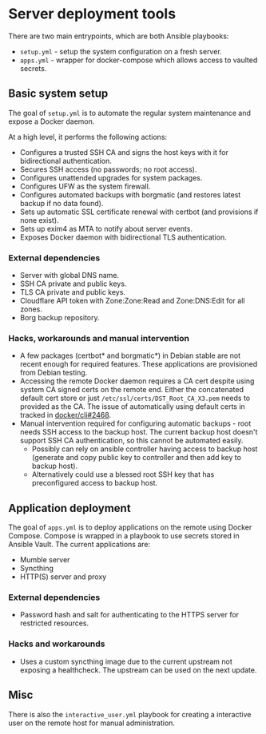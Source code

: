 # Server deployment tools

There are two main entrypoints, which are both Ansible playbooks:

- `setup.yml` - setup the system configuration on a fresh server.
- `apps.yml` - wrapper for docker-compose which allows access to vaulted secrets.

## Basic system setup

The goal of `setup.yml` is to automate the regular system maintenance and expose a Docker daemon.

At a high level, it performs the following actions:

- Configures a trusted SSH CA and signs the host keys with it for bidirectional authentication.
- Secures SSH access (no passwords; no root access).
- Configures unattended upgrades for system packages.
- Configures UFW as the system firewall.
- Configures automated backups with borgmatic (and restores latest backup if no data found).
- Sets up automatic SSL certificate renewal with certbot (and provisions if none exist).
- Sets up exim4 as MTA to notify about server events.
- Exposes Docker daemon with bidirectional TLS authentication.

### External dependencies

- Server with global DNS name.
- SSH CA private and public keys.
- TLS CA private and public keys.
- Cloudflare API token with Zone:Zone:Read and Zone:DNS:Edit for all zones.
- Borg backup repository.

### Hacks, workarounds and manual intervention

- A few packages (certbot* and borgmatic*) in Debian stable are not recent enough for required features. These applications are provisioned from Debian testing.
- Accessing the remote Docker daemon requires a CA cert despite using system CA signed certs on the remote end. Either the concatenated default cert store or just `/etc/ssl/certs/DST_Root_CA_X3.pem` needs to provided as the CA. The issue of automatically using default certs in tracked in [docker/cli#2468](https://github.com/docker/cli/issues/2468).
- Manual intervention required for configuring automatic backups - root needs SSH access to the backup host. The current backup host doesn't support SSH CA authentication, so this cannot be automated easily.
  - Possibly can rely on ansible controller having access to backup host (generate and copy public key to controller and then add key to backup host).
  - Alternatively could use a blessed root SSH key that has preconfigured access to backup host.

## Application deployment

The goal of `apps.yml` is to deploy applications on the remote using Docker Compose. Compose is wrapped in a playbook to use secrets stored in Ansible Vault. The current applications are:

- Mumble server
- Syncthing
- HTTP(S) server and proxy

### External dependencies

- Password hash and salt for authenticating to the HTTPS server for restricted resources.

### Hacks and workarounds

- Uses a custom syncthing image due to the current upstream not exposing a healthcheck. The upstream can be used on the next update.

## Misc

There is also the `interactive_user.yml` playbook for creating a interactive user on the remote host for manual administration.
